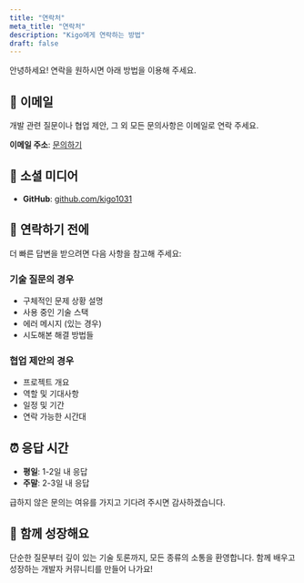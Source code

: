 ```yaml
---
title: "연락처"
meta_title: "연락처"
description: "Kigo에게 연락하는 방법"
draft: false
---
```


안녕하세요! 연락을 원하시면 아래 방법을 이용해 주세요.

## 📧 이메일

개발 관련 질문이나 협업 제안, 그 외 모든 문의사항은 이메일로 연락 주세요.

**이메일 주소**: [문의하기](mailto:your-email@example.com)

## 💬 소셜 미디어

- **GitHub**: [github.com/kigo1031](https://github.com/kigo1031)

## 📝 연락하기 전에

더 빠른 답변을 받으려면 다음 사항을 참고해 주세요:

### 기술 질문의 경우
- 구체적인 문제 상황 설명
- 사용 중인 기술 스택
- 에러 메시지 (있는 경우)
- 시도해본 해결 방법들

### 협업 제안의 경우
- 프로젝트 개요
- 역할 및 기대사항
- 일정 및 기간
- 연락 가능한 시간대

## ⏰ 응답 시간

- **평일**: 1-2일 내 응답
- **주말**: 2-3일 내 응답

급하지 않은 문의는 여유를 가지고 기다려 주시면 감사하겠습니다.

## 🤝 함께 성장해요

단순한 질문부터 깊이 있는 기술 토론까지, 모든 종류의 소통을 환영합니다.
함께 배우고 성장하는 개발자 커뮤니티를 만들어 나가요!
